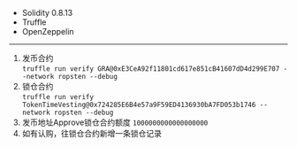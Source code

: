 - Solidity 0.8.13
- Truffle 
- OpenZeppelin
--- 

1. 发币合约  
`truffle run verify GRA@0xE3CeA92f11801cd617e851cB41607dD4d299E707 --network ropsten --debug `
2. 锁仓合约  
   `truffle run verify TokenTimeVesting@0x724285E6B4e57a9F59ED4136930bA7FD053b1746 --network ropsten --debug`
3. 发币地址Approve锁仓合约额度 `1000000000000000000`
4. 如有认购，往锁仓合约新增一条锁仓记录